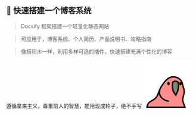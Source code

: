 
## 🌻 快速搭建一个博客系统

> Docsify 框架搭建一个轻量化静态网站

> 可应用于，博客系统、个人简历、产品说明书、攻略指南 

> 像搭积木一样，利用多样可选的插件，快速搭建充满个性化的博客

遵循拿来主义，尊重前人的智慧，能用现成轮子，绝不手写 ![Parrot Shake](./_media/_resources/parrot.gif ':size=30×30')
